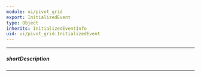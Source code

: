 ```yaml
---
module: ui/pivot_grid
export: InitializedEvent
type: Object
inherits: InitializedEventInfo
uid: ui/pivot_grid:InitializedEvent
---
```

---
##### shortDescription
<!-- Description goes here -->

---
<!-- Description goes here -->